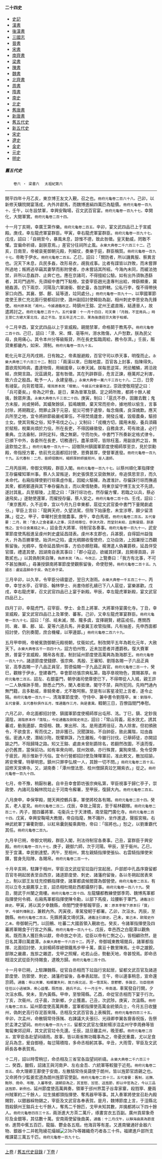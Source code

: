  



#### 二十四史

*   [史記](../a01/a01.md)
*   [漢書](../a02/a02.md)
*   [後漢書](../a03/a03.md)
*   [三國志](../a04/a04.md)
*   [晉書](../a05/a05.md)
*   [宋書](../a06/a06.md)
*   [南齊書](../a07/a07.md)
*   [梁書](../a08/a08.md)
*   [陳書](../a09/a09.md)
*   [魏書](../a10/a10.md)
*   [北齊書](../a11/a11.md)
*   [周書](../a12/a12.md)
*   [隋書](../a13/a13.md)
*   [南史](../a14/a14.md)
*   [北史](../a15/a15.md)
*   [舊唐書](../a16/a16.md)
*   [新唐書](../a17/a17.md)
*   [舊五代史](../a18/a18.md)
*   [新五代史](../a19/a19.md)
*   [宋史](../a20/a20.md)
*   [遼史](../a21/a21.md)
*   [金史](../a22/a22.md)
*   [元史](../a23/a23.md)
*   [明史](../a24/a24.md)


##### 舊五代史
　　`卷六 ‧ 梁書六` 　`太祖紀第六`

* * *

開平四年十月乙亥，東京博王友文入覲，召之也。`冊府元龜卷二百六十八。`己卯，以新修天驥院開宴落成，內外并獻馬，而魏博進絹四萬匹為駔價。`冊府元龜卷一百九十。`壬午，以冬設禁軍，幸興安鞠場，召文武百官宴。`冊府元龜卷一百九十七。`幸開化，大閱軍實。`冊府元龜卷二百十四。 `

十一月丁亥朔，幸廣王第作樂。`冊府元龜卷二百五。`辛卯，宴文武四品已上于宣威殿。庚戌，幸左龍虎軍宴群臣。甲寅，幸右龍虎軍宴群臣。`冊府元龜卷一百九十七。`戊戌，詔曰：「自朔至今，暴風未息，諒惟不德，致此咎徵。皇天動威，罔敢不懼。宜徧命祈禱，副朕意焉。」差官分往祠所止風。`永樂大典卷二千六百三十二。`己亥，日南至，帝被袞冕御朝元殿，列細仗，奏樂于庭，群臣稱賀。`冊府元龜卷一百九十七。`帝畋于伊水。`冊府元龜卷二百五。`乙巳，詔曰：「關防者，所以譏異服、察異言也。況天下未息，兵民多姦，改形易衣，覘我戎事。比者有諜皆以詐敗，而未嘗罪所過地；叛將逃卒竊其妻孥而影附使者，亦未嘗詰其所經。今海內未同，而緩法弛禁，非所以息姦詐、止奔亡也。應在京諸司，不得擅給公驗。如有出外須執憑繇者，其司門過所，先須經中書門下點檢，宜委宰臣趙光逢專判出給，俾繇顯重，冀絕姦源。仍下兩京、河陽及六軍諸衞、御史臺，各加鈐轄。公私行李，復不得帶挾家口向西。其襄、鄧、鄜、延等道，竝同處分。」`冊府元龜卷一百九十一。`以寕國軍節度使王景仁充北面行營都招討使，潞州副招討使韓勍為副，相州刺史李思安為先鋒使。`相州原本訛「湘州」，今據通鑑改正。`時鎮州王鎔、定州王處直叛，結連晉人，故遣將討之。`冊府元龜卷二百十六。五代會要：十一月十四日，司天奏：「月蝕，不宜用兵。」時王景仁方總大軍北伐，追之不及。至五年正月二日，果為後唐莊宗大敗于柏鄉。`

十二月辛酉，宴文武四品以上于宣威殿。親閱禁軍，命格鬬于教馬亭。`冊府元龜卷二百十四。`己巳，詔曰：「滑、宋、輝、亳等州，澇水敗傷，人戶愁歎，朕為民父母，良用痛心。其令本州分等級賑貸，所在長史監臨周給，務令存濟。」壬辰，賑貸東都畿內，如宋、滑制。`冊府元龜卷一百九十五。`

乾化元年正月丙戌朔，日有蝕之，帝素服避殿，百官守司以恭天事，明復而止。`永樂大典卷二千六百三十二。`制曰：「兩漢以來，日蝕地震，百官各上封事，指陳得失。蓋欲周知時病，盡達物情，用緝國章，以奉天誡。朕每思逆耳，罔忌觸鱗，將洽政經，庶開言路。況茲謫見，當有咎徵。其在列辟群臣，危言正諫，極萬邦之利害，致六合之殷昌。毗予一人，永建皇極。」`永樂大典卷一萬六千三百七十八。`二日，日旁有祲氣，向背若環耳，`環耳原本訛「環爾」，今據五代會要改正。`崇政使敬翔望之曰：「兵可憂矣。」帝為之旰食。是日，果為晉軍及鎮、定之師所敗，都將十餘人被擒，餘眾奔潰。`永樂大典卷九千三百二十四。`庚寅，制曰：「扈氏不恭，固難去戰；鬼方未服，尚或勞師。其蟻聚餘妖，狐鳴醜類，棄天常而拒命，據地險以偷生，言事討除，將期戡定。問罪止誅于元惡，挺災可憫于遺黎，每念傷痍，良深媿歎。應天兵所至之地，宜令將帥節級嚴戒軍伍，不得焚燒廬舍，開發丘壠，毀廢農桑，驅掠士女。使其背叛之俗，知予弔伐之心。」又制曰：「戎機方切，國用未殷，養兵須藉於賦租，稅粟尚煩於力役。所在長吏，不得因緣徵發，自務貪求，苟有故違，必行重典。立法垂制，詳刑定科，傳之無窮，守而勿失。中書門下所奏新定格式律令，已頒下中外，各委所在長吏，切務遵行。盡革煩苛，皆除枉濫，用副哀矜之旨，無違欽恤之言。」`冊府元龜卷一百九十一。`詔徵陝州鎮國軍節度使楊師厚至京，見於崇勳殿，帝指授方畧，依前充北面都招討使，恩賚甚厚，使督軍進發。`冊府元龜卷一百九十九。五代春秋：二月，晉師侵魏州，楊師厚帥師援邢州，晉人還師。`

二月丙辰朔，帝御文明殿，群臣入閣。`冊府元龜卷一百九十七。`以蔡州順化軍指揮使王存儼權知軍州事。蔡人久習叛逆，刺史張慎思又裒斂無狀，帝追慎思至京，而久未命代。右廂指揮使劉行琮乘虛作亂，因縱火驅擁，為渡淮計。存儼誅行琮而撫遏其衆，都將鄭遵與其下奉存儼為主，而以衆情馳奏。時東京留守博王友文不先請，遂討其亂，兵至鄢陵，上聞之曰：「誅行琮功也，然存儼方懼，若臨之以兵，蔡必速飛矣。」遂馳使還軍，而擢授存儼，蔡人安之。`冊府元龜卷二百十四。`壬戌，詔曰：「東京舊邦，久不巡幸，宜以今月九日幸東都，扈從文武官委中書門下量閑劇處分。」宰臣上言曰：「龍興天府，久望法駕，但陛下始康愈，未宜涉寒，願少留清蹕。」從之。甲子，幸曜村民舍閱農事。庚午，幸白馬坡。`冊府元龜卷二百五。五代會要：二月，敕：「食人之食者憂人之事，況丞相尊位，參決大政，而堂封未給，且無餐錢，朕甚愧之。宜令日食萬錢之半。」`詔金吾大將軍、待制官各奏事。`冊府元龜卷一百九十一。`武安軍節度使馬殷進呈虔州刺史盧延昌牋表。虔州本支郡也，兵甚銳，自得韶州益強大，升為百勝軍使。始洪州之陷，盧光稠願收復使府，立功自效，上因兼授江西觀察留後。光稠卒，復命延昌領州事，方伯亦頗慰藉。楊渭遣人偽署爵秩，延昌佯受官牒，禮遣其使，因湖南自表其事曰：「郡小寇迫，欲緩其奸謀，且開導貢路，非敢貳也。」以其偽制來自陳，`偽原本訛「為」，今改正。`上覽奏曰：「我方有北事，不可不甚加撫卹。」尋兼授鎮南將軍節度使觀察留後，命使慰勞。`冊府元龜卷二百十五。九國志：盧延昌歸命于吳，偽乞命于梁。`

三月辛卯，以久旱，令宰臣分禱靈迹，翌日大澍雨。`永樂大典卷一千五百二十一。`丙申，幸甘水亭，召宰臣、翰林學士、尚書侍郎孔續已下八人扈從，宴樂甚歡。戊戌，幸右龍虎軍，召文武官四品已上宴于新殿。甲辰，幸左龍虎軍新殿，宴文武官四品已上。

四月丁卯，幸龍虎門，召宰臣、學士、金吾上將軍、大將軍侍宴廣化寺。丁丑，幸宣威殿，宴文武官四品已上及軍使、蕃客。己卯，又幸左龍虎軍宴群臣。`冊府元龜卷一百九十七。`詔曰：「邠、岐未滅，關、隴多虞，宜擇親賢，總茲戎任。應關西同、雍、華、鄜、延、夏等六道兵馬，并委冀王收管指揮。凡有抽差，先申西面都招討使，仍別奏聞，庶合機權，以寕邊鄙。」`冊府元龜卷二百六十九。`

五月甲申朔，帝被冕旒御朝元殿視朝，仗衞如式。制改開平五年為乾化元年，大赦天下。`永樂大典卷五千一百四十九。`詔方伯州牧，近未加恩者并遷爵秩。復大賚軍旅，普宴于宣威殿，賜帛各有差。制封延州節度使高萬興為渤海郡王。`冊府元龜卷一百九十六。`諸道節度使錢鏐、張宗奭、馬殷、王審知、劉隱各賜一子六品正員官，高季昌賜一子八品正員官，賀德倫賜一子九品正員官。`冊府元龜卷二百一十。`癸巳，觀稼于伊水，登建春門，幸會節坊張宗奭私第，臨亭臯視物色，賞賜甚厚。`冊府元龜卷二百五。`詔左、右銀臺門，朝參諸司使庫使已下，不得帶從人入城，親王許一二人執條牀手簡，餘悉止門外，闌入者抵律。閽守不禁，與所犯同。先時門通內無門籍，且多勳戚，車騎衆者，尤不敢呵察。至是有以客星凌犯上言者，遂令止隔。`冊府元龜卷一百九十一。`清海軍節度使、守侍中、兼中書令劉隱卒，`案：劉隱卒，五代會要、五代春秋俱作五月，惟通鑑作三月，與是書異。`輟朝三日，百僚詣閤門奉慰。

六月乙卯，命北面都招討使、鎮國軍節度使楊師厚出屯邢、洺。丁巳，鎮、定鈔我湯陰，`湯陰原本作「蕩陰」，今從通鑑及歐陽史改正。`詔曰：「常山背義，易水效尤，誘其蕃戎，動我邊鄙，南侵相、魏，東出邢、洺。是用遣將徂征，為人除害。但初頒赦令，不欲食言，宥而伐之，諒非獲已。況聞謀始，不自帥臣，致此厲階，竝由姦佞。密通人使，潛結沙陁，既懼罪誅，乃生離叛。今雖行討伐，已舉師徒，亦開詔諭之門，不阻歸降之路。矧又王鎔、處直未曾削爵除名，若翻然改圖，不遠而復，必仍舊貫，當保前功。如有率衆向明，拔州效順，亦行殊賞，冀狥來情，免令受弊于疲民，用示惟新于汚俗。宜令行營都招討使及陳暉軍前，准此敕文，散加招諭，將安衆懼，特舉明恩。鎮州只罪李弘規一人，其餘一切不問。」`冊府元龜卷二百十五。`詔修天宮佛寺。又，湖南奏：「潭州僧法思、桂州僧歸真竝乞賜紫衣。」從之。`冊府元龜卷一百九十四。`

七月，帝不豫，稍厭秋暑。自辛丑幸會節坊張宗奭私第，宰臣視事于歸仁亭子，崇政使、內諸司及翰林院竝止于河南令廨署，至甲辰，復歸大內。`冊府元龜卷二百五。`

八月庚申，幸保寕殿，閱天興控鶴兵事，軍使將校各有賜。`冊府元龜卷二百十四。`癸亥，老人星見。`冊府元龜卷二百二。`戊辰，幸故上陽宮，至于榆林觀稼。`冊府元龜卷二百二十。`丙子，閱四蕃將軍、屯衞兵士于天津橋，南至龍門廣化寺。`冊府元龜卷二百十四。`戊寅，幸興安鞠場大教閱，帝自指麾，無不踊抃，坐作進退，聲振宮掖。右神武統軍丁審衢對御，以紅帛囊劍擬乘輿物，帝曰：「宿將也。」恕之，以劉重霸代其任。`冊府元龜卷二百九。`

九月辛巳朔，帝御文明殿，群臣入閣，刑法待制官各奏事。己丑，宴群臣于興安殿。`冊府元龜卷一百九十七。`庚子，親御六師，次于河陽。甲辰，至于衞州。乙巳，至于宜溝，幸民劉達墅。丙午，至相州，賞左親騎指揮使張仙、右雲騎指揮使宋鐸，嘗身先陷陣，各賜帛。`冊府元龜卷二百一十。`

十月辛亥朔，駐蹕于相州，宰臣洎文武從官竝詣行宮起居。戶部郎中孔昌序齎留都百官冬朔起居表至自西京，諸道節度使、刺史、諸藩府留後，各以冬朔起居表來上。制以郢王友珪充控鶴指揮使，諸軍都虞候閻寶為御營使。`冊府元龜卷二百五。`有司以立冬太廟薦享上言，詔丞相杜曉赴西都攝祭行事。`冊府元龜卷一百八十九。`癸丑，閱武于州闉之南樓。`冊府元龜卷二百十四。`左龍驤都教練使鄧季筠、魏博馬軍都指揮使何令稠、右廂馬軍都指揮使陳令勳，以部下馬瘦，竝腰斬于軍門。`通鑑注引薛史。`甲寅，將以其夕幸魏縣，命閤門使李郁報宰臣，`案：原本李郁下原本衍「寶」字，今據列傳刪正。`兼敕內外。丙寅夜，車駕發軔于都署。乙卯，次洹水。丙辰，至魏縣。`冊府元龜卷二百五。`先鋒將黃文靖伏誅。`通鑑注引薛史。`己未，`案己未，歐陽史作乙未。`帝御朝元門，以回鶻、吐蕃二大國首領入覲故也。癸亥，令諸軍指揮使及四蕃將軍賜食于行宮之外廡。`冊府元龜卷一百九十七。`戊辰，幸邑西之白龍潭以觀魚焉。既而漁人獲巨魚以獻，帝命放之中流，從臣以帝有仁惻之心，皆相顧欣然，是日名其潭曰萬歲潭。`永樂大典卷一千六百十二。`丙子，帝御城東教場閱兵，諸軍都指揮、北面招討使、太尉楊師厚總領鐵馬步甲十萬，廣亘十數里陳焉。士卒之雄銳，部隊之嚴肅，旌旂之雜遝，戈甲之照耀，屹若山岳，勢動天地，帝甚悅焉。即命丞相洎文武從臣列侍賜食，逮晚方歸。`冊府元龜卷二百十四。`

十一月辛巳朔，上駐蹕魏縣，從官自丞相而下竝詣行宮起居，留都文武百官及諸道節度使、防禦使、刺史、諸藩府留後，各奉表起居。壬午，帝以邊事稍息，宣命還京師。`通鑑：帝以夾寨、柏鄉屢失利，故力疾北巡，思一雪其恥，意鬱鬱，多躁忿，功臣宿將往往以小過被誅，衆心益懼。既而晉、趙兵不出。十一月壬午，帝南還。`車駕發自行闕，夕次洹水縣。癸未，至內黃縣。甲申，至黎陽縣。乙酉，命從官丞相而下宴于行次。丁亥，次衞州。戊子晨，次新鄉，夕止獲嘉。己丑，次武陟。庚寅，次溫縣。`冊府元龜卷二百五。`延州節度使高萬興奏，當軍都指揮使高萬金統領兵士，今月五日收鹽州，偽刺史高行存泥首來降。丞相及文武百官各上表稱賀。`冊府元龜卷四百三十五。`辛卯，次孟州，命散騎常侍孫隲、右諫議大夫張衍、光祿卿李翼各齎香祝版，告祭於孟津之望祠。`冊府元龜卷一百九十三。`留都文武官左僕射楊涉洎孟州守李周彝等皆匍匐東郊迎拜，其文武官竝令先還。壬辰，詰旦離孟州，晚至都。`冊府元龜卷二百五。`宣宰臣各赴望祠禱雨。故事，皆以兩省無功職事為之，帝憂民重農，尤以足食足兵為念，爰自御極，每愆陽積陰，多命丞相躬其事。辛丑，大雨雪，宰臣及文武師長各奉表賀焉。

十二月，詔以時雪稍愆，命丞相及三省官各詣望祠祈禱。`永樂大典卷二千六百三十二。`癸酉，臘假，詔諸王與河南尹、左右金吾、六統軍等較獵于近苑。`冊府元龜卷二百五。`命大理卿王鄯使于安南，左散騎常侍吳藹使于朗州，皆以旌節官誥錫之也。又命將作少監姜宏道為朗州旌節官使副。`冊府元龜卷二百十三。五代會要：舊制，巡撫、黜陟、冊命、弔贈、入蕃等使，選朝臣為之，其宣慰、加官、送旌節，即以中官為之，今以三品送旌節，新例也。`延州節度使高萬興奏，領軍于邠州界蒿子谷韋家寨，殺戮寕、慶兩州賊軍約二千餘人，竝生擒都頭指揮使、奪馬器甲等事。其入奏軍將使宣召赴內殿賜對，以銀器綵物錫之，宰臣及文武官各奉表賀。是月，魏博節度上言，于涇縣北戮殺鎮州王鎔兵士七千餘人，奪馬二千餘匹，戈甲未知其數，并擒都將以下四十餘人。`冊府元龜卷四百三十五。`兩浙進大方茶二萬斤，琢畫宮衣五百副。廣州貢犀象奇珍及金銀等，其估數十萬。安南兩使留後曲美，`通鑑：十二月戊午，以靜海曲美為節度使。`進筒中蕉五百匹，龍腦、鬱金各五瓶，他海貨等有差。又進南蠻通好金器六物、銀器十二并乾陁綾花繓越![23b7b](../../imgs/23b7b.gif)等雜織奇巧者各三十件。福建進戶部所支榷課葛三萬五千匹。`冊府元龜卷一百九十七。`

* * *

[上卷](005.md) / [舊五代史目錄](a18.md) / [下卷](007.md) /			  

    
